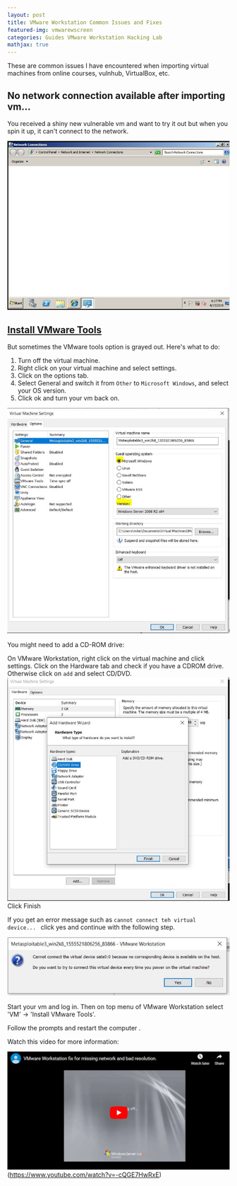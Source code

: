 ```yaml
---
layout: post
title: VMware Workstation Common Issues and Fixes
featured-img: vmwarewscreen
categories: Guides VMware Workstation Hacking Lab
mathjax: true
---
```


These are common issues I have encountered when importing virtual machines from online courses, vulnhub, VirtualBox, etc. 

## No network connection available after importing vm... 

You received a shiny new vulnerable vm and want to try it out but when you spin it up, it can't connect to the network. 

![](../assets/vmware/nonetworkadapters.JPG)

## <u>Install VMware Tools</u> 

But sometimes the VMware tools option is grayed out. Here's what to do: 

1. Turn off the virtual machine. 
2. Right click on your virtual machine and select settings.
3. Click on the options tab. 
4. Select General and switch it from `Other` to `Microsoft Windows`, and select your OS version.
5. Click ok and turn your vm back on. 

![](../assets/vmware/Otheroption.JPG)

You might need to add a CD-ROM drive: 

On VMware Workstation, right click on the virtual machine and click settings. 
Click on the Hardware tab and check if you have a CDROM drive. Otherwise click on `add` and select CD/DVD.
![](../assets/vmware/CDDVD.JPG)
Click Finish

If you get an error message such as `cannot connect teh virtual  device... ` click yes and continue with the following step.

![](../assets/vmware/errorcd.JPG)

Start your vm and log in. Then on top menu of VMware Workstation select 'VM' -> 'Install VMware Tools'. 

Follow the prompts and restart the computer .

Watch this video for more information: 

![youtube video](../assets/vmware/yout.JPG)(https://www.youtube.com/watch?v=-cQGE7HwRxE)











